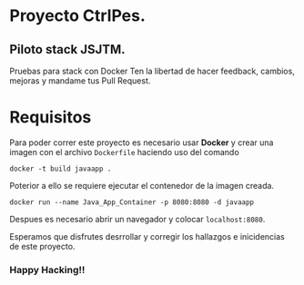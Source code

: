 # Proyecto CtrlPes.

##  Piloto stack JSJTM.

Pruebas para stack con Docker
Ten la libertad de hacer feedback, cambios, mejoras y mandame tus Pull Request.

# Requisitos
Para poder correr este proyecto es necesario usar **Docker** y crear una imagen con el archivo ```Dockerfile``` haciendo uso del comando 
```
docker -t build javaapp .
```
Poterior a ello se requiere ejecutar el contenedor de la imagen creada.
```
docker run --name Java_App_Container -p 8080:8080 -d javaapp
```
Despues es necesario abrir un navegador y colocar ```localhost:8080```.

Esperamos que disfrutes desrrollar y corregir los hallazgos e inicidencias de este proyecto.
### Happy Hacking!!